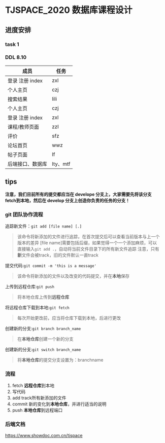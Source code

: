 # TJSPACE_2020 数据库课程设计

## 进度安排

### task 1
### DDL 8.10

成员  | 任务
------------- | -------------
登录 注册 index  | zxl
个人主页  |  czj
搜索结果  |  lili
个人主页  |  czj
登录 注册 index  | zxl
课程/教师页面  |  zzl
评价  |  sfz
论坛首页  |  wwz
帖子页面  | lf
后端接口、数据库 | lty、mtf

## tips
**注意，我们目前所有的提交都应当在 develope 分支上，大家需要先将该分支 fetch到本地，然后在 develop 分支上创造你负责的任务的分支！**
### git 团队协作流程

追踪新文件：`git add [file name] [.]`
>该命令将新添加的文件进行追踪，在首次提交后可以查看当前版本与上一个版本的差异
>[file name]需要包括后缀，如果觉得一个一个添加麻烦，可以直接输入`git add .`，自动将当前文件目录下的所有新文件追踪
>注意，只有**新**文件会被track，旧的文件默认一直track

提交代码:`git commit -m 'this is a message'`
>该命令将新添加的文件以及改变的代码提交，并在**本地**保存

上传到远程仓库:`git push`
>将本地仓库上传到**远程仓库**

将远程仓库下载到本地:`git fetch`
>每次开始更改前，应当将仓库下载到本地，后进行更改

创建新的分支:`git branch branch_name`
>在**本地仓库**创建一个新的分支

创建新的分支:`git switch branch_name`
>将**本地仓库**的提交分支设置为：branchname

### 流程

1. fetch **远程仓库**到本地
2. 写代码
3. add track所有新添加的文件
4. commit 新的变化到**本地仓库**，并进行适当的说明
5. push **本地仓库**到远程端口


### 后端文档
https://www.showdoc.com.cn/tjspace
